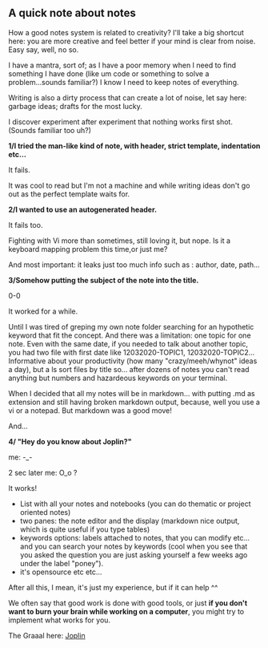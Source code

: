 ## A quick note about notes

How a good notes system is related to creativity?
I'll take a big shortcut here: you are more creative and feel better if your mind is clear from noise.
Easy say, well, no so.

I have a mantra, sort of; as I have a poor memory when I need to find something I have done (like um code or something to solve a problem...sounds familiar?) I know I need to keep notes of everything.

Writing is also a dirty process that can create a lot of noise, let say here: garbage ideas; drafts for the most lucky.


I discover experiment after experiment that nothing works first shot. (Sounds familiar too uh?)

**1/I tried the man-like kind of note, with header, strict template, indentation etc...**

  It fails.
  
It was cool to read but I'm not a machine and while writing ideas don't go out as the perfect template waits for.

**2/I wanted to use an autogenerated header.**

  It fails too.
  
Fighting with Vi more than sometimes, still loving it, but nope. Is it a keyboard mapping problem this time,or just me?

And most important: it leaks just too much info such as : author, date, path...


**3/Somehow putting the subject of the note into the title.**

  0-0
  
  It worked for a while.
  
  Until I was tired of greping my own note folder searching for an hypothetic keyword that fit the concept. And there was a limitation: one topic for one note. Even with the same date, if you needed to talk about another topic, you had two file with first date like 12032020-TOPIC1, 12032020-TOPIC2... Informative about your productivity (how many "crazy/meeh/whynot" ideas a day), but a ls sort files by title so... after dozens of notes you can't read anything but numbers and hazardeous keywords on your terminal.
  
  When I decided that all my notes will be in markdown... with putting .md as extension and still having broken markdown output, because, well you use a vi or a notepad. But markdown was a good move!
  
  And...
  
**4/ "Hey do  you know about Joplin?"**

me: -_- 

2 sec later me: O_o ?


  It works!
  
  - List with all your notes and notebooks (you can do thematic or project oriented notes)
  - two panes: the note editor and the display (markdown nice output, which is quite useful if you type tables)
  - keywords options: labels attached to notes, that you can modify etc... and you can search your notes by keywords (cool when you see that you asked the question you are just asking yourself a few weeks ago under the label "poney").
  - it's opensource etc etc... 
  
  
  After all this, I mean, it's just my experience, but if it can help ^^ 
  
  
  We often say that good work is done with good tools, or just **if you don't want to burn your brain while working on a computer**, you might try to implement what works for you.
  
  
  The Graaal here:  [Joplin](https://joplinapp.org/)
  
  
